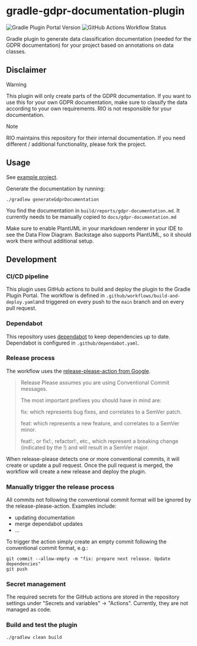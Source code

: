 # gradle-gdpr-documentation-plugin

![Gradle Plugin Portal Version](https://img.shields.io/gradle-plugin-portal/v/cloud.rio.gdprdoc)
![GitHub Actions Workflow Status](https://img.shields.io/github/actions/workflow/status/rio-cloud/gradle-gdpr-documentation-plugin/build-and-deploy.yaml)

Gradle plugin to generate data classification documentation (needed for the GDPR documentation) for your project based
on annotations on data classes.

## Disclaimer

> [!WARNING]
> This plugin will only create parts of the GDPR documentation. If you want to use this for your own GDPR documentation,
> make sure to classify the data according to your own requirements. RIO is not responsible for your documentation.

> [!NOTE]
> RIO maintains this repository for their internal documentation. If you need different / additional functionality, please fork the project.

## Usage

See [example project](./test).

Generate the documentation by running:
```
./gradlew generateGdprDocumentation
```
You find the documentation in `build/reports/gdpr-documentation.md`. It currently needs to be manually
copied to `docs/gdpr-documentation.md`

Make sure to enable PlantUML in your markdown renderer in your IDE to see the Data Flow Diagram.
Backstage also supports PlantUML, so it should work there without additional setup.

## Development

### CI/CD pipeline

This plugin uses GitHub actions to build and deploy the plugin to the Gradle Plugin Portal.
The workflow is defined in `.github/workflows/build-and-deploy.yaml`and triggered on every push 
to the `main` branch and on every pull request.

### Dependabot
This repository uses [dependabot](https://dependabot.com/) to keep dependencies up to date. 
Dependabot is configured in `.github/dependabot.yaml`.

### Release process

The workflow uses the [release-please-action from Google](https://github.com/googleapis/release-please-action). 

> Release Please assumes you are using Conventional Commit messages.
>
> The most important prefixes you should have in mind are:
>
> fix: which represents bug fixes, and correlates to a SemVer patch.
>
> feat: which represents a new feature, and correlates to a SemVer minor.
>
> feat!:, or fix!:, refactor!:, etc., which represent a breaking change (indicated by the !) and will result in a SemVer major.

When release-please detects one or more conventional commits, it will create or update a pull request. 
Once the pull request is merged, the workflow will create a new release and deploy the plugin.

### Manually trigger the release process

All commits not following the conventional commit format will be ignored by the release-please-action.
Examples include:
- updating documentation
- merge dependabot updates
- ...

To trigger the action simply create an empty commit following the conventional commit format, e.g.:
```
git commit --allow-empty -m "fix: prepare next release. Update dependencies"
git push
```

### Secret management
The required secrets for the GitHub actions are stored in the repository settings under "Secrets and variables" -> "Actions".
Currently, they are not managed as code. 

### Build and test the plugin
```
./gradlew clean build
```
